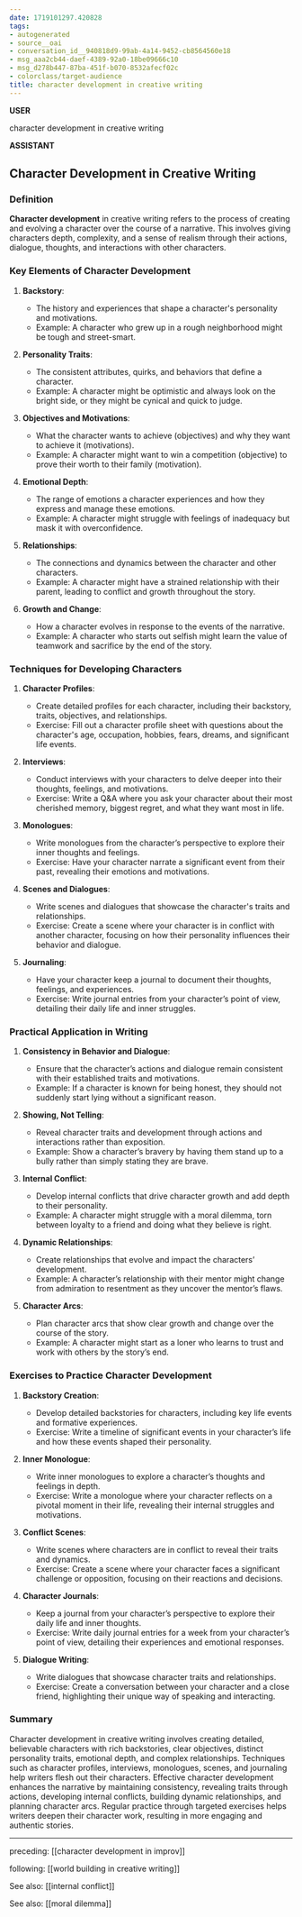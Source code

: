 ```yaml
---
date: 1719101297.420828
tags:
- autogenerated
- source__oai
- conversation_id__940818d9-99ab-4a14-9452-cb8564560e18
- msg_aaa2cb44-daef-4389-92a0-18be09666c10
- msg_d278b447-87ba-451f-b070-8532afecf02c
- colorclass/target-audience
title: character development in creative writing
---
```


**USER**

character development in creative writing


**ASSISTANT**

## Character Development in Creative Writing

### Definition

**Character development** in creative writing refers to the process of creating and evolving a character over the course of a narrative. This involves giving characters depth, complexity, and a sense of realism through their actions, dialogue, thoughts, and interactions with other characters.

### Key Elements of Character Development

1. **Backstory**:
    - The history and experiences that shape a character's personality and motivations.
    - Example: A character who grew up in a rough neighborhood might be tough and street-smart.

2. **Personality Traits**:
    - The consistent attributes, quirks, and behaviors that define a character.
    - Example: A character might be optimistic and always look on the bright side, or they might be cynical and quick to judge.

3. **Objectives and Motivations**:
    - What the character wants to achieve (objectives) and why they want to achieve it (motivations).
    - Example: A character might want to win a competition (objective) to prove their worth to their family (motivation).

4. **Emotional Depth**:
    - The range of emotions a character experiences and how they express and manage these emotions.
    - Example: A character might struggle with feelings of inadequacy but mask it with overconfidence.

5. **Relationships**:
    - The connections and dynamics between the character and other characters.
    - Example: A character might have a strained relationship with their parent, leading to conflict and growth throughout the story.

6. **Growth and Change**:
    - How a character evolves in response to the events of the narrative.
    - Example: A character who starts out selfish might learn the value of teamwork and sacrifice by the end of the story.

### Techniques for Developing Characters

1. **Character Profiles**:
    - Create detailed profiles for each character, including their backstory, traits, objectives, and relationships.
    - Exercise: Fill out a character profile sheet with questions about the character's age, occupation, hobbies, fears, dreams, and significant life events.

2. **Interviews**:
    - Conduct interviews with your characters to delve deeper into their thoughts, feelings, and motivations.
    - Exercise: Write a Q&A where you ask your character about their most cherished memory, biggest regret, and what they want most in life.

3. **Monologues**:
    - Write monologues from the character’s perspective to explore their inner thoughts and feelings.
    - Exercise: Have your character narrate a significant event from their past, revealing their emotions and motivations.

4. **Scenes and Dialogues**:
    - Write scenes and dialogues that showcase the character's traits and relationships.
    - Exercise: Create a scene where your character is in conflict with another character, focusing on how their personality influences their behavior and dialogue.

5. **Journaling**:
    - Have your character keep a journal to document their thoughts, feelings, and experiences.
    - Exercise: Write journal entries from your character’s point of view, detailing their daily life and inner struggles.

### Practical Application in Writing

1. **Consistency in Behavior and Dialogue**:
    - Ensure that the character’s actions and dialogue remain consistent with their established traits and motivations.
    - Example: If a character is known for being honest, they should not suddenly start lying without a significant reason.

2. **Showing, Not Telling**:
    - Reveal character traits and development through actions and interactions rather than exposition.
    - Example: Show a character’s bravery by having them stand up to a bully rather than simply stating they are brave.

3. **Internal Conflict**:
    - Develop internal conflicts that drive character growth and add depth to their personality.
    - Example: A character might struggle with a moral dilemma, torn between loyalty to a friend and doing what they believe is right.

4. **Dynamic Relationships**:
    - Create relationships that evolve and impact the characters’ development.
    - Example: A character’s relationship with their mentor might change from admiration to resentment as they uncover the mentor’s flaws.

5. **Character Arcs**:
    - Plan character arcs that show clear growth and change over the course of the story.
    - Example: A character might start as a loner who learns to trust and work with others by the story’s end.

### Exercises to Practice Character Development

1. **Backstory Creation**:
    - Develop detailed backstories for characters, including key life events and formative experiences.
    - Exercise: Write a timeline of significant events in your character’s life and how these events shaped their personality.

2. **Inner Monologue**:
    - Write inner monologues to explore a character’s thoughts and feelings in depth.
    - Exercise: Write a monologue where your character reflects on a pivotal moment in their life, revealing their internal struggles and motivations.

3. **Conflict Scenes**:
    - Write scenes where characters are in conflict to reveal their traits and dynamics.
    - Exercise: Create a scene where your character faces a significant challenge or opposition, focusing on their reactions and decisions.

4. **Character Journals**:
    - Keep a journal from your character’s perspective to explore their daily life and inner thoughts.
    - Exercise: Write daily journal entries for a week from your character’s point of view, detailing their experiences and emotional responses.

5. **Dialogue Writing**:
    - Write dialogues that showcase character traits and relationships.
    - Exercise: Create a conversation between your character and a close friend, highlighting their unique way of speaking and interacting.

### Summary

Character development in creative writing involves creating detailed, believable characters with rich backstories, clear objectives, distinct personality traits, emotional depth, and complex relationships. Techniques such as character profiles, interviews, monologues, scenes, and journaling help writers flesh out their characters. Effective character development enhances the narrative by maintaining consistency, revealing traits through actions, developing internal conflicts, building dynamic relationships, and planning character arcs. Regular practice through targeted exercises helps writers deepen their character work, resulting in more engaging and authentic stories.


---

preceding: [[character development in improv]]  


following: [[world building in creative writing]]

See also: [[internal conflict]]


See also: [[moral dilemma]]
